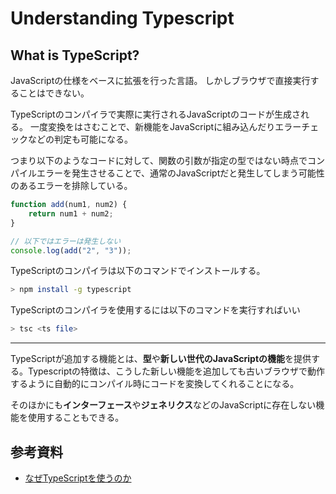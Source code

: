 # Understanding Typescript

## What is TypeScript?

JavaScriptの仕様をベースに拡張を行った言語。
しかしブラウザで直接実行することはできない。

TypeScriptのコンパイラで実際に実行されるJavaScriptのコードが生成される。
一度変換をはさむことで、新機能をJavaScriptに組み込んだりエラーチェックなどの判定も可能になる。

つまり以下のようなコードに対して、関数の引数が指定の型ではない時点でコンパイルエラーを発生させることで、通常のJavaScriptだと発生してしまう可能性のあるエラーを排除している。

```js
function add(num1, num2) {
    return num1 + num2;
}

// 以下ではエラーは発生しない
console.log(add("2", "3"));
```

TypeScriptのコンパイラは以下のコマンドでインストールする。

```sh
> npm install -g typescript
```

TypeScriptのコンパイラを使用するには以下のコマンドを実行すればいい

```sh
> tsc <ts file>
```

---

TypeScriptが追加する機能とは、**型**や**新しい世代のJavaScriptの機能**を提供する。Typescriptの特徴は、こうした新しい機能を追加しても古いブラウザで動作するように自動的にコンパイル時にコードを変換してくれることになる。

そのほかにも**インターフェース**や**ジェネリクス**などのJavaScriptに存在しない機能を使用することもできる。

## 参考資料

- [なぜTypeScriptを使うのか](https://typescript-jp.gitbook.io/deep-dive/)
